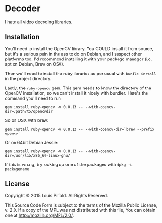 # Decoder

I hate all video decoding libraries.

## Installation

You'll need to install the OpenCV library. You COULD install it from source,
but it's a serious pain in the ass to do on Debian, and I suspect other
platforms too. I'd recommend installing it with your package manager (i.e. apt
on Debian, Brew on OSX).

Then we'll need to install the ruby libraries as per usual with
`bundle install` in the project directory.

Lastly, the `ruby-opencv` gem. This gem needs to know the directory of the
OpenCV installation, so we can't install it nicely with bundler. Here's the
command you'll need to run

~~~
gem install ruby-opencv -v 0.0.13 -- --with-opencv-dir=/path/to/opencvdir
~~~

So on OSX with brew:

~~~
gem install ruby-opencv -v 0.0.13 -- --with-opencv-dir=`brew --prefix opencv`
~~~

Or on 64bit Debian Jessie:

~~~
gem install ruby-opencv -v 0.0.13 -- --with-opencv-dir=/usr/lib/x86_64-linux-gnu/
~~~

If this is wrong, try looking up one of the packages with `dpkg -L packagename`


## License

Copyright © 2015 Louis Pilfold. All Rights Reserved.

This Source Code Form is subject to the terms of the Mozilla Public
License, v. 2.0. If a copy of the MPL was not distributed with this
file, You can obtain one at http://mozilla.org/MPL/2.0/.
